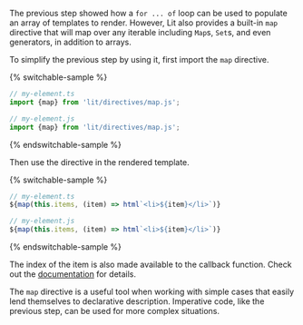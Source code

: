 The previous step showed how a `for ... of` loop can be used to populate an
array of templates to render. However, Lit also provides a built-in
`map` directive that will map over any iterable including `Map`s, `Set`s, and
even generators, in addition to arrays.

To simplify the previous step by using it, first import the `map` directive.

{% switchable-sample %}

```ts
// my-element.ts
import {map} from 'lit/directives/map.js';
```

```js
// my-element.js
import {map} from 'lit/directives/map.js';
```

{% endswitchable-sample %}

Then use the directive in the rendered template.

{% switchable-sample %}

```ts
// my-element.ts
${map(this.items, (item) => html`<li>${item}</li>`)}
```

```js
// my-element.js
${map(this.items, (item) => html`<li>${item}</li>`)}
```

{% endswitchable-sample %}

The index of the item is also made available to the callback function. Check
out the [documentation](/docs/templates/directives/#map) for details.

The `map` directive is a useful tool when working with simple cases that easily
lend themselves to declarative description. Imperative code, like the previous
step, can be used for more complex situations.